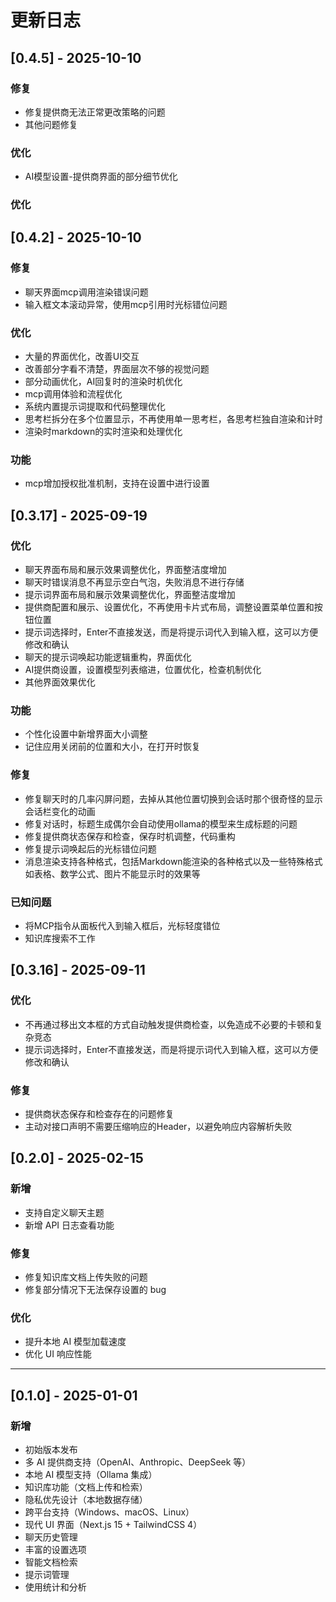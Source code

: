 # 更新日志



## [0.4.5] - 2025-10-10
### 修复
- 修复提供商无法正常更改策略的问题
- 其他问题修复

### 优化
- AI模型设置-提供商界面的部分细节优化


### 优化


## [0.4.2] - 2025-10-10

### 修复
- 聊天界面mcp调用渲染错误问题
- 输入框文本滚动异常，使用mcp引用时光标错位问题

### 优化
- 大量的界面优化，改善UI交互
- 改善部分字看不清楚，界面层次不够的视觉问题
- 部分动画优化，AI回复时的渲染时机优化
- mcp调用体验和流程优化
- 系统内置提示词提取和代码整理优化
- 思考栏拆分在多个位置显示，不再使用单一思考栏，各思考栏独自渲染和计时
- 渲染时markdown的实时渲染和处理优化


### 功能
- mcp增加授权批准机制，支持在设置中进行设置


## [0.3.17] - 2025-09-19

### 优化
- 聊天界面布局和展示效果调整优化，界面整洁度增加
- 聊天时错误消息不再显示空白气泡，失败消息不进行存储
- 提示词界面布局和展示效果调整优化，界面整洁度增加
- 提供商配置和展示、设置优化，不再使用卡片式布局，调整设置菜单位置和按钮位置
- 提示词选择时，Enter不直接发送，而是将提示词代入到输入框，这可以方便修改和确认
- 聊天的提示词唤起功能逻辑重构，界面优化
- AI提供商设置，设置模型列表缩进，位置优化，检查机制优化
- 其他界面效果优化

### 功能
- 个性化设置中新增界面大小调整
- 记住应用关闭前的位置和大小，在打开时恢复

### 修复
- 修复聊天时的几率闪屏问题，去掉从其他位置切换到会话时那个很奇怪的显示会话栏变化的动画
- 修复对话时，标题生成偶尔会自动使用ollama的模型来生成标题的问题
- 修复提供商状态保存和检查，保存时机调整，代码重构
- 修复提示词唤起后的光标错位问题
- 消息渲染支持各种格式，包括Markdown能渲染的各种格式以及一些特殊格式如表格、数学公式、图片不能显示时的效果等


### 已知问题
- 将MCP指令从面板代入到输入框后，光标轻度错位
- 知识库搜索不工作


## [0.3.16] - 2025-09-11

### 优化
- 不再通过移出文本框的方式自动触发提供商检查，以免造成不必要的卡顿和复杂竞态
- 提示词选择时，Enter不直接发送，而是将提示词代入到输入框，这可以方便修改和确认


### 修复
- 提供商状态保存和检查存在的问题修复
- 主动对接口声明不需要压缩响应的Header，以避免响应内容解析失败


## [0.2.0] - 2025-02-15

### 新增
- 支持自定义聊天主题
- 新增 API 日志查看功能

### 修复
- 修复知识库文档上传失败的问题
- 修复部分情况下无法保存设置的 bug

### 优化
- 提升本地 AI 模型加载速度
- 优化 UI 响应性能

---

## [0.1.0] - 2025-01-01

### 新增
- 初始版本发布
- 多 AI 提供商支持（OpenAI、Anthropic、DeepSeek 等）
- 本地 AI 模型支持（Ollama 集成）
- 知识库功能（文档上传和检索）
- 隐私优先设计（本地数据存储）
- 跨平台支持（Windows、macOS、Linux）
- 现代 UI 界面（Next.js 15 + TailwindCSS 4）
- 聊天历史管理
- 丰富的设置选项
- 智能文档检索
- 提示词管理
- 使用统计和分析